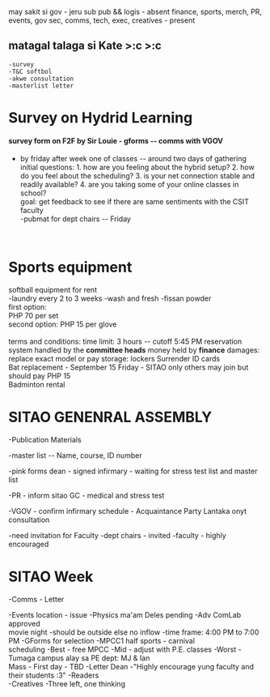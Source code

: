 may sakit si gov - jeru sub
pub && logis - absent
finance, sports, merch, PR, events, gov sec, comms, tech, exec, creatives - present

## **matagal talaga si Kate >:c >:c**
	-survey
	-T&C softbol
	-akwe consultation
	-masterlist letter

# Survey on Hydrid Learning 
#### survey form on F2F by Sir Louie - gforms -- comms with VGOV
- by friday after week one of classes -- around two days of gathering<br>	initial questions:
		1. how are you feeling about the hybrid setup?
		2. how do you feel about the scheduling?
		3. is your net connection stable and readily available?
		4. are you taking some of your online classes in school? 
<br>        goal: get feedback to see if there are same sentiments with the CSIT faculty<br>
 -pubmat for dept chairs -- Friday


<br>



# Sports equipment
 softball equipment for rent 
 <br>   -laundry every 2 to 3 weeks
	-wash and fresh
	-fissan powder<br>
	first option:<br>PHP 70 per set
	<br>second option:
	PHP 15 per glove<br><br>terms and conditions:
	time limit: 3 hours -- cutoff 5:45 PM
	reservation system
	handled by the **committee heads**
	money held by **finance**
	damages: replace exact model or pay
	storage: lockers
	Surrender ID cards
	<br>Bat replacement - September 15
	Friday - SITAO only others may join but should pay PHP 15<br>
	Badminton rental

# SITAO GENENRAL ASSEMBLY
-Publication Materials

-master list -- Name, course, ID number

-pink forms
	dean - signed
	infirmary - waiting for stress test list and master list
	
-PR - inform sitao GC - medical and stress test

-VGOV 
	- confirm infirmary schedule
	- Acquaintance Party Lantaka onyt consultation

-need invitation for Faculty
	-dept chairs - invited
	-faculty - highly encouraged


# SITAO Week
-Comms - Letter

-Events
	location - issue
		-Physics
			ma'am Deles pending
		-Adv ComLab
			approved<br>
	movie night
		-should be outside else no inflow
		-time frame: 4:00 PM to 7:00 PM
		-GForms for selection
		-MPCC1 half sports - carnival<br>
	scheduling
		-Best - free MPCC
		-Mid - adjust with P.E. classes
		-Worst - Tumaga campus
		alay sa PE dept: MJ & Ian<br>
	Mass - First day - TBD
		-Letter Dean
		-"Highly encourage yung faculty and their students :3"
		-Readers<br>
-Creatives
	-Three left, one thinking